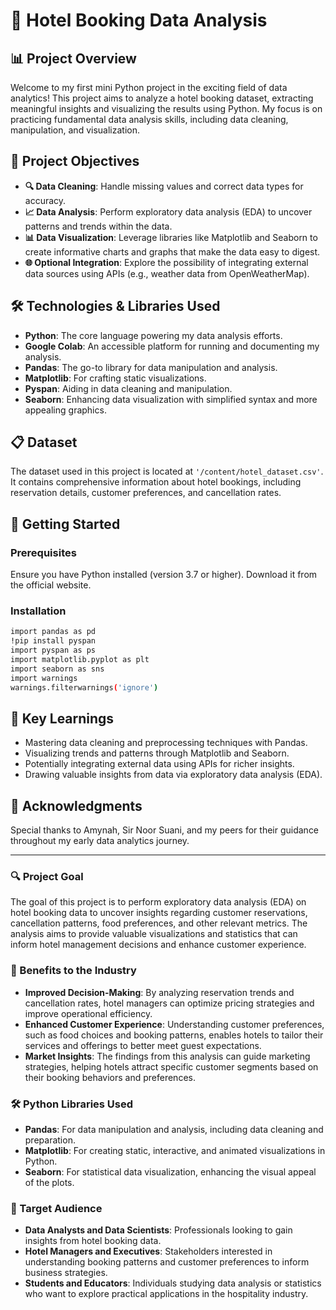 
# 🏨 Hotel Booking Data Analysis

## 📊 Project Overview
Welcome to my first mini Python project in the exciting field of data analytics! This project aims to analyze a hotel booking dataset, extracting meaningful insights and visualizing the results using Python. My focus is on practicing fundamental data analysis skills, including data cleaning, manipulation, and visualization.

## 🎯 Project Objectives
- **🔍 Data Cleaning**: Handle missing values and correct data types for accuracy.
- **📈 Data Analysis**: Perform exploratory data analysis (EDA) to uncover patterns and trends within the data.
- **📊 Data Visualization**: Leverage libraries like Matplotlib and Seaborn to create informative charts and graphs that make the data easy to digest.
- **🌐 Optional Integration**: Explore the possibility of integrating external data sources using APIs (e.g., weather data from OpenWeatherMap).

## 🛠️ Technologies & Libraries Used
- **Python**: The core language powering my data analysis efforts.
- **Google Colab**: An accessible platform for running and documenting my analysis.
- **Pandas**: The go-to library for data manipulation and analysis.
- **Matplotlib**: For crafting static visualizations.
- **Pyspan**: Aiding in data cleaning and manipulation.
- **Seaborn**: Enhancing data visualization with simplified syntax and more appealing graphics.

## 📋 Dataset
The dataset used in this project is located at `'/content/hotel_dataset.csv'`. It contains comprehensive information about hotel bookings, including reservation details, customer preferences, and cancellation rates.

## 🚀 Getting Started

### Prerequisites
Ensure you have Python installed (version 3.7 or higher). Download it from the official website.

### Installation
```bash
import pandas as pd
!pip install pyspan
import pyspan as ps
import matplotlib.pyplot as plt
import seaborn as sns
import warnings
warnings.filterwarnings('ignore')
```

## 🌟 Key Learnings
- Mastering data cleaning and preprocessing techniques with Pandas.
- Visualizing trends and patterns through Matplotlib and Seaborn.
- Potentially integrating external data using APIs for richer insights.
- Drawing valuable insights from data via exploratory data analysis (EDA).

## 🙌 Acknowledgments
Special thanks to Amynah, Sir Noor Suani, and my peers for their guidance throughout my early data analytics journey. 

---

### 🔍 Project Goal
The goal of this project is to perform exploratory data analysis (EDA) on hotel booking data to uncover insights regarding customer reservations, cancellation patterns, food preferences, and other relevant metrics. The analysis aims to provide valuable visualizations and statistics that can inform hotel management decisions and enhance customer experience.

### 🏨 Benefits to the Industry
- **Improved Decision-Making**: By analyzing reservation trends and cancellation rates, hotel managers can optimize pricing strategies and improve operational efficiency.
- **Enhanced Customer Experience**: Understanding customer preferences, such as food choices and booking patterns, enables hotels to tailor their services and offerings to better meet guest expectations.
- **Market Insights**: The findings from this analysis can guide marketing strategies, helping hotels attract specific customer segments based on their booking behaviors and preferences.

### 🛠️ Python Libraries Used
- **Pandas**: For data manipulation and analysis, including data cleaning and preparation.
- **Matplotlib**: For creating static, interactive, and animated visualizations in Python.
- **Seaborn**: For statistical data visualization, enhancing the visual appeal of the plots.

### 👥 Target Audience
- **Data Analysts and Data Scientists**: Professionals looking to gain insights from hotel booking data.
- **Hotel Managers and Executives**: Stakeholders interested in understanding booking patterns and customer preferences to inform business strategies.
- **Students and Educators**: Individuals studying data analysis or statistics who want to explore practical applications in the hospitality industry.

